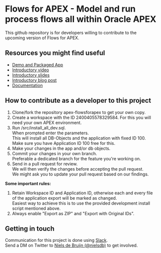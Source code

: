 # Flows for APEX - Model and run process flows all within Oracle APEX

This github repository is for developers willing to contribute to the upcoming version of Flows for APEX.

## Resources you might find useful

- [Demo and Packaged App](https://apex.mt-ag.com/flowsforapex)
- [Introductory video](https://youtu.be/q77HqPuVN7s)
- [Introductory slides](https://knowledgebase.mt-ag.com/q/flowsforapex)
- [Introductory blog post](https://nielsdebr.blogspot.com/2020/06/flows-for-apex.html)
- [Documentation](https://flowsforapex.org/latest/getting-started/)

## How to contribute as a developer to this project

1. Clone/fork the repository apex-flowsforapex to get your own copy.
2. Create a workspace with the ID 2400405578329584.
   For this you will need your own APEX environment.
3. Run /src/install_all_dev.sql.  
   When prompted enter the parameters.  
   This will install all DB-Objects and the application with fixed ID 100.  
   Make sure you have Application ID 100 free for this.
4. Make your changes in the app and/or db objects.
5. Commit your changes in your own branch.  
   Preferable a dedicated branch for the feature you're working on.
6. Send in a pull request for review.  
   We will then verify the changes before accepting the pull request.  
   We might ask you to update your pull request based on our findings.

**Some important rules:**

1. Retain Workspace ID and Application ID, otherwise each and every file of the application export will be marked as changed.  
   Easiest way to achieve this is to use the provided development install script mentioned above.
2. Always enable "Export as ZIP" and "Export with Original IDs".

## Getting in touch

Communication for this project is done using [Slack](http://flowsforapex.slack.com).  
Send a DM on Twitter to [Niels de Bruijn (@nielsdb)](https://twitter.com/nielsdb?s=20) to get involved.
